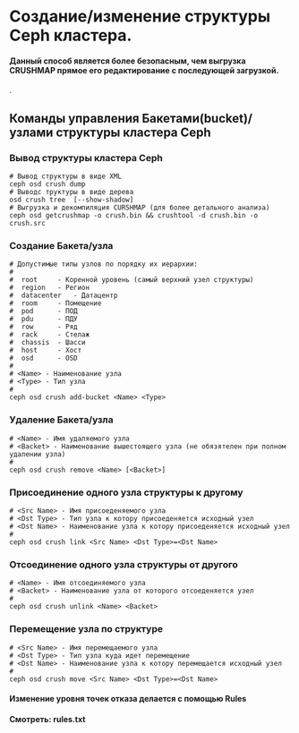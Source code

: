 
#  Создание/изменение  структуры Ceph кластера.

#### Данный способ является более безопасным, чем выгрузка CRUSHMAP прямое его редактирование с последующей загрузкой.

.
## Команды  управления Бакетами(bucket)/узлами структуры кластера Ceph


### Вывод структуры кластера Ceph

	# Вывод структуры в виде XML
	ceph osd crush dump
	# Выводс труктуры в виде дерева 
	osd crush tree	[--show-shadow]												
	# Выгрузка и декомпиляция CURSHMAP (для более детального анализа)
	ceph osd getcrushmap -o crush.bin && crushtool -d crush.bin -o crush.src		

### Создание Бакета/узла
	# Допустимые типы узлов по порядку их иерархии:
	#
	#  root 	- Коренной уровень (самый верхний узел структуры)
	#  region	- Регион
	#  datacenter	- Датацентр
	#  room		- Помещение
	#  pod		- ПОД
	#  pdu		- ПДУ
	#  row		- Ряд
	#  rack		- Стелаж
	#  chassis	- Шасси
	#  host		- Хост
	#  osd		- OSD
	#
	# <Name> - Наименование узла
	# <Type> - Тип узла
	# 
	ceph osd crush add-bucket <Name> <Type>

### Удаление Бакета/узла
	# <Name> - Имя удаляемого узла
	# <Backet> - Наименование вышестоящего узла (не обязятелен при полном удалении узла)
	#
	ceph osd crush remove <Name> [<Backet>]

### Присоединение  одного узла структуры к другому
 
	# <Src Name> - Имя присоеденяемого узла
	# <Dst Type> - Тип узла к котору присоеденяется исходный узел
	# <Dst Name> - Наименование узла к котору присоеденяется исходный узел
	#
	ceph osd crush link <Src Name> <Dst Type>=<Dst Name>

### Отсоединение  одного узла структуры от другого
	# <Name> - Имя отсоединяемого узла
	# <Backet> - Наименование узла от которого отсоеденяется узел
	#
	ceph osd crush unlink <Name> <Backet>


### Перемещение узла по структуре
	# <Src Name> - Имя перемещаемого узла
	# <Dst Type> - Тип узла куда идет перемещение
	# <Dst Name> - Наименование узла к котору перемещается исходный узел
	#
	ceph osd crush move <Src Name> <Dst Type>=<Dst Name>


####  Изменение уровня точек отказа делается с помощью Rules 
#### Смотреть: rules.txt
